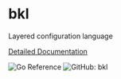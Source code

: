 # bkl

Layered configuration language

[Detailed Documentation](https://bkl.gopatchy.io/)

![Go Reference](https://bkl.gopatchy.io/go-reference.svg)
![GitHub: bkl](https://bkl.gopatchy.io/github-bkl.svg)
